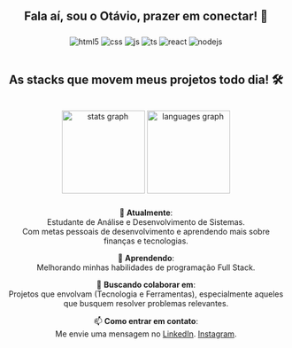 <div align="center">
  
## Fala aí, sou o Otávio, prazer em conectar! 🚀

###
<div align="center">
<div style="display: inline_block">
  <img align="center" alt="html5" src="https://img.shields.io/badge/HTML5-E34F26?style=for-the-badge&logo=html5&logoColor=white" />
  <img align="center" alt="css" src="https://img.shields.io/badge/CSS3-1572B6?style=for-the-badge&logo=css3&logoColor=white" />
  <img align="center" alt="js" src="https://img.shields.io/badge/JavaScript-F7DF1E?style=for-the-badge&logo=javascript&logoColor=black" />
  <img align="center" alt="ts" src="https://img.shields.io/badge/TypeScript-007ACC?style=for-the-badge&logo=typescript&logoColor=white" />
  <img align="center" alt="react" src="https://img.shields.io/badge/React-20232A?style=for-the-badge&logo=react&logoColor=61DAFB" />
  <img align="center" alt="nodejs" src="https://img.shields.io/badge/Node.js-43853D?style=for-the-badge&logo=node.js&logoColor=white" />
</div><br/>

## As stacks que movem meus projetos todo dia! 🛠️

<br clear="both">

<div align="center">
  <img src="https://github-readme-stats.vercel.app/api?username=OtavioAdsBr&hide_title=false&hide_rank=false&show_icons=true&include_all_commits=true&count_private=true&disable_animations=false&theme=dracula&locale=en&hide_border=false&order=1" height="150" alt="stats graph"  />
  <img src="https://github-readme-stats.vercel.app/api/top-langs?username=OtavioAdsBr&locale=en&hide_title=false&layout=compact&card_width=320&langs_count=5&theme=dracula&hide_border=false&order=2" height="150" alt="languages graph"  />
</div>

###
###

🔭 **Atualmente**:  
 Estudante de Análise e Desenvolvimento de Sistemas.  
 Com metas pessoais de desenvolvimento e aprendendo mais sobre finanças e tecnologias.  

🌱 **Aprendendo**:  
 Melhorando minhas habilidades de programação Full Stack.  

👯 **Buscando colaborar em**:  
 Projetos que envolvam (Tecnologia e Ferramentas), especialmente aqueles que busquem resolver problemas relevantes.

📫 **Como entrar em contato**:  
 Me envie uma mensagem no [LinkedIn](https://linkedin.com/in/otaviovinicius05). [Instagram](https://www.instagram.com/pele.bra).


